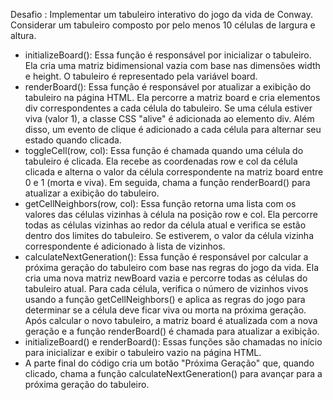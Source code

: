 Desafio : Implementar um tabuleiro interativo do jogo da vida de Conway.
Considerar um tabuleiro composto por pelo menos 10 células de largura e altura.

- initializeBoard(): Essa função é responsável por inicializar o tabuleiro. Ela cria uma matriz bidimensional vazia com base nas dimensões width e height. O tabuleiro é representado pela variável board.
- renderBoard(): Essa função é responsável por atualizar a exibição do tabuleiro na página HTML. Ela percorre a matriz board e cria elementos div correspondentes a cada célula do tabuleiro. Se uma célula estiver viva (valor 1), a classe CSS "alive" é adicionada ao elemento div. Além disso, um evento de clique é adicionado a cada célula para alternar seu estado quando clicada.
- toggleCell(row, col): Essa função é chamada quando uma célula do tabuleiro é clicada. Ela recebe as coordenadas row e col da célula clicada e alterna o valor da célula correspondente na matriz board entre 0 e 1 (morta e viva). Em seguida, chama a função renderBoard() para atualizar a exibição do tabuleiro.
- getCellNeighbors(row, col): Essa função retorna uma lista com os valores das células vizinhas à célula na posição row e col. Ela percorre todas as células vizinhas ao redor da célula atual e verifica se estão dentro dos limites do tabuleiro. Se estiverem, o valor da célula vizinha correspondente é adicionado à lista de vizinhos.
- calculateNextGeneration(): Essa função é responsável por calcular a próxima geração do tabuleiro com base nas regras do jogo da vida. Ela cria uma nova matriz newBoard vazia e percorre todas as células do tabuleiro atual. Para cada célula, verifica o número de vizinhos vivos usando a função getCellNeighbors() e aplica as regras do jogo para determinar se a célula deve ficar viva ou morta na próxima geração. Após calcular o novo tabuleiro, a matriz board é atualizada com a nova geração e a função renderBoard() é chamada para atualizar a exibição.
- initializeBoard() e renderBoard(): Essas funções são chamadas no início para inicializar e exibir o tabuleiro vazio na página HTML.
- A parte final do código cria um botão "Próxima Geração" que, quando clicado, chama a função calculateNextGeneration() para avançar para a próxima geração do tabuleiro.
